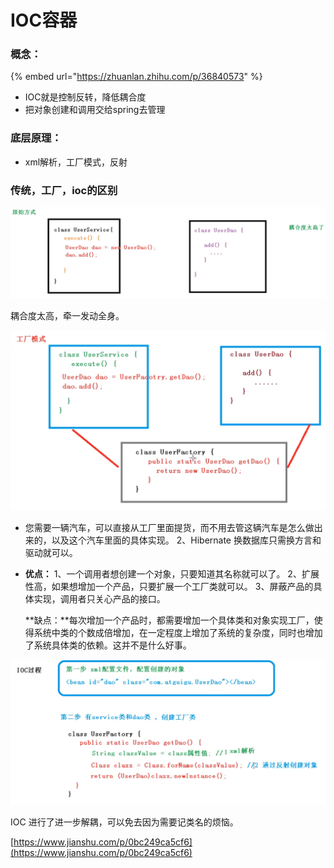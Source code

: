 # IOC容器

### 概念：

{% embed url="https://zhuanlan.zhihu.com/p/36840573" %}

* IOC就是控制反转，降低耦合度
* 把对象创建和调用交给spring去管理

### 底层原理：

* xml解析，工厂模式，反射

### 传统，工厂，ioc的区别

![](.gitbook/assets/image%20%2813%29.png)

耦合度太高，牵一发动全身。

![](.gitbook/assets/image%20%2814%29.png)

* 您需要一辆汽车，可以直接从工厂里面提货，而不用去管这辆汽车是怎么做出来的，以及这个汽车里面的具体实现。 2、Hibernate 换数据库只需换方言和驱动就可以。
* **优点：** 1、一个调用者想创建一个对象，只要知道其名称就可以了。 2、扩展性高，如果想增加一个产品，只要扩展一个工厂类就可以。 3、屏蔽产品的具体实现，调用者只关心产品的接口。

  **缺点：**每次增加一个产品时，都需要增加一个具体类和对象实现工厂，使得系统中类的个数成倍增加，在一定程度上增加了系统的复杂度，同时也增加了系统具体类的依赖。这并不是什么好事。

![](.gitbook/assets/image%20%2815%29.png)

IOC 进行了进一步解耦，可以免去因为需要记类名的烦恼。

[https://www.jianshu.com/p/0bc249ca5cf6](https://www.jianshu.com/p/0bc249ca5cf6)

